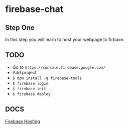 # firebase-chat

## Step One
In this step you will learn to host your webpage to firbase.

## TODO
* Go to `https://console.firebase.google.com/`
* Add project
* `$ npm install -g firebase-tools`
* `$ firebase login`
* `$ firebase init`
* `$ firebase deploy`

## DOCS
[Firebase Hosting](https://firebase.google.com/docs/hosting/)
